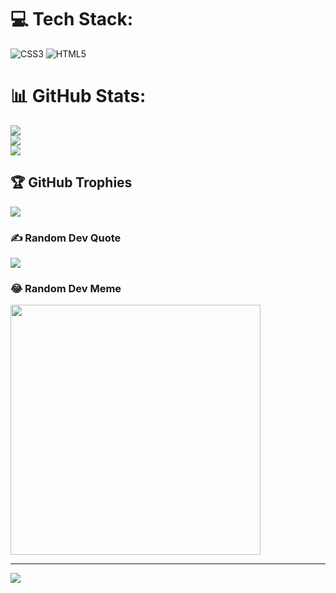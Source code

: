 
# 💻 Tech Stack:
![CSS3](https://img.shields.io/badge/css3-%231572B6.svg?style=for-the-badge&logo=css3&logoColor=white) ![HTML5](https://img.shields.io/badge/html5-%23E34F26.svg?style=for-the-badge&logo=html5&logoColor=white)
# 📊 GitHub Stats:
![](https://github-readme-stats.vercel.app/api?username=Abdumumin1&theme=bear&hide_border=false&include_all_commits=true&count_private=true)<br/>
![](https://github-readme-streak-stats.herokuapp.com/?user=Abdumumin1&theme=bear&hide_border=false)<br/>
![](https://github-readme-stats.vercel.app/api/top-langs/?username=Abdumumin1&theme=bear&hide_border=false&include_all_commits=true&count_private=true&layout=compact)

## 🏆 GitHub Trophies
![](https://github-profile-trophy.vercel.app/?username=Abdumumin1&theme=radical&no-frame=false&no-bg=false&margin-w=4)

### ✍️ Random Dev Quote
![](https://quotes-github-readme.vercel.app/api?type=horizontal&theme=merko)

### 😂 Random Dev Meme
<img src='https://randommeme-five.vercel.app/' style="height: 400px;"/>

---
[![](https://visitcount.itsvg.in/api?id=Abdumumin1&icon=4&color=3)](https://visitcount.itsvg.in)

<!-- Proudly created with GPRM ( https://gprm.itsvg.in ) -->
